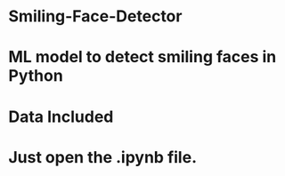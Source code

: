 # Smiling-Face-Detector
# ML model to detect smiling faces in Python 
# Data Included 
# Just open the .ipynb file.
